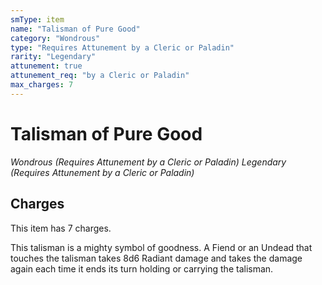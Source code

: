 ```yaml
---
smType: item
name: "Talisman of Pure Good"
category: "Wondrous"
type: "Requires Attunement by a Cleric or Paladin"
rarity: "Legendary"
attunement: true
attunement_req: "by a Cleric or Paladin"
max_charges: 7
---
```


# Talisman of Pure Good
*Wondrous (Requires Attunement by a Cleric or Paladin) Legendary (Requires Attunement by a Cleric or Paladin)*

## Charges

This item has 7 charges.

This talisman is a mighty symbol of goodness. A Fiend or an Undead that touches the talisman takes 8d6 Radiant damage and takes the damage again each time it ends its turn holding or carrying the talisman.

